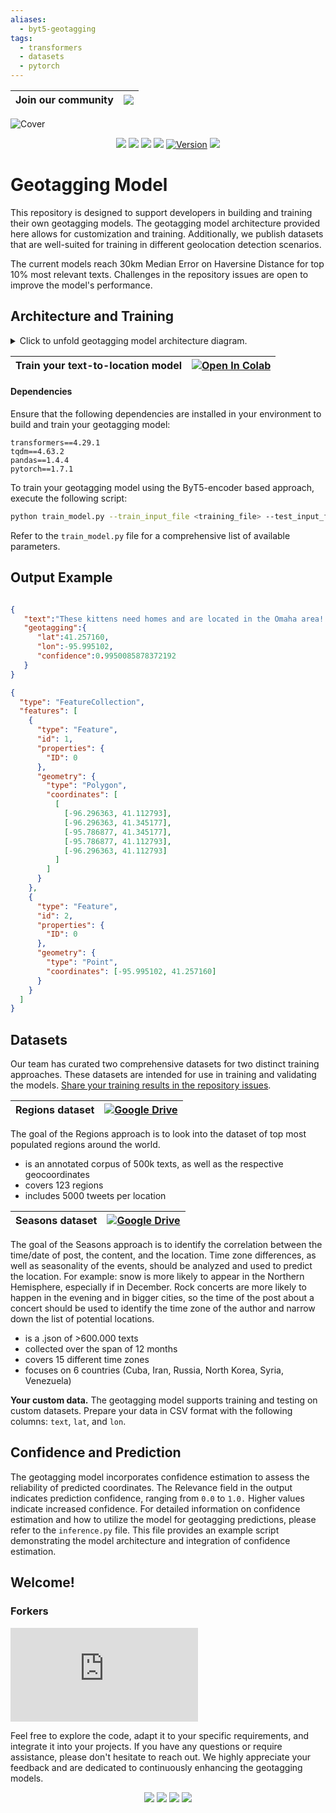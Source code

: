 ```yaml
---
aliases:
  - byt5-geotagging
tags:
  - transformers
  - datasets
  - pytorch
---
```

| Join our community | <a href="https://discord.gg/msWFtcfmwe"><img src="https://img.shields.io/badge/Discord-%235865F2.svg?style=for-the-badge&logo=discord&logoColor=white"></img></a> |
| :----------------- | :---------------------------------------------------------------------------------------------------------------------------------------------------------------- |


![Cover](./yachay.png) 


<p align="center">
<a href="https://github.blog/2023-07-13-release-radar-spring-23/#yachay-ai-1-0"><img src="https://badges.frapsoft.com/os/v1/open-source.svg?v=103"></img></a>
<a href="https://huggingface.co/yachay"><img src="https://img.shields.io/badge/%F0%9F%A4%97%20Hugging%20Face-datasets-FCE205"></a>
<a href="https://python.org"><img src="https://img.shields.io/badge/Python-3776AB.svg?style=flat&logo=python&logoColor=white"></img></a>
<a href="https://pytorch.org"><img src="https://img.shields.io/badge/PyTorch-1.7.1-EE4C2C.svg?style=flat&logo=pytorch"></img></a>
<a href="https://github.com/Yachay-AI/byt5-geotagging/releases"><img alt="Version" src="https://img.shields.io/github/v/release/Yachay-AI/byt5-geotagging?include_prereleases"></a>
<a href="https://github.com/Yachay-AI/byt5-geotagging/blob/master/LICENSE.md"><img src="https://badgen.net/github/license/Yachay-AI/byt5-geotagging"></img></a>
</p> 



# Geotagging Model

This repository is designed to support developers in building and training their own geotagging models. The geotagging model architecture provided here allows for customization and training. Additionally, we publish datasets that are well-suited for training in different geolocation detection scenarios.


The current models reach 30km Median Error on Haversine Distance for top 10% most relevant texts. Challenges in the repository issues are open to improve the model's performance.

## Architecture and Training
<details>
<summary>Click to unfold geotagging model architecture diagram. </summary>

```mermaid
%%{init:{'theme':'neutral'}}%%
flowchart TD
subgraph "ByT5 classifier"
  a("Input text") --> b("Input_ids")
subgraph "byt5(T5EncoderModel)"
  b("Input_ids")  --> c("byt5.encoder.inp_input_ids")
subgraph "byt5.encoder(T5Stack)"
  c("byt5.encoder.inp_input_ids")  --> d("byt5.encoder.embed_tokens") 
subgraph "byt5.encoder.embed_tokens (Embedding)"
  d("byt5.encoder.embed_tokens")  --> f("embedding")
  e("byt5.encoder.embed_tokens.inp_weights") --> f("embedding") --> g("byt5.encoder.embed_tokens.out_0")
end
  g("byt5.encoder.embed_tokens.out_0") --> h("byt5.encoder.dropout(Dropout)") --> i("byt5.encoder.block.0(T5Block)") --> j("byt5.encoder.block.1(T5Block)") & k("byt5.encoder.block.2-9(T5Block)") & l("byt5.encoder.block.10(T5Block)")
  j("byt5.encoder.block.1(T5Block)") --> k("byt5.encoder.block.2(T5Block)<br><br> ...<br><br>byt5.encoder.block.10(T5Block) ") --> l("byt5.encoder.block.11(T5Block)") --> m("byt5.encoder.final_layer_norm(T5LayerNorm)")
  m("byt5.encoder.final_layer_norm(T5LayerNorm)")-->n("byt5.encoder.dropout(Dropout)")--> o("byt5.encoder.out_0")
end
o("byt5.encoder.out_0") --> p("byt5.out_0")
end
p("byt5.out_0")-->q("(Linear)")
end
q("(Linear)") -->r("logits")
```
</details>

|  Train your text-to-location model | [![Open In Colab](https://colab.research.google.com/assets/colab-badge.svg)](https://colab.research.google.com/github/Yachay-AI/byt5-geotagging/blob/master/colab/byt5_training_demo.ipynb)|
| :------------ | :-------------------------------------------------------------------------------------------------------- |

#### Dependencies
Ensure that the following dependencies are installed in your environment to build and train your geotagging model:

```
transformers==4.29.1
tqdm==4.63.2
pandas==1.4.4
pytorch==1.7.1
```

To train your geotagging model using the ByT5-encoder based approach, execute the following script:

```bash
python train_model.py --train_input_file <training_file> --test_input_file <test_file> --do_train true --do_test true --load_clustering .
```

Refer to the `train_model.py` file for a comprehensive list of available parameters.

## Output Example

```json

{
   "text":"These kittens need homes and are located in the Omaha area! They have their shots and are spayed/neutered. They need to be gone by JAN 1st! Please Retweet to help spread the word!",
   "geotagging":{
      "lat":41.257160,
      "lon":-95.995102,
      "confidence":0.9950085878372192
   }
}
```

```geojson
{
  "type": "FeatureCollection",
  "features": [
    {
      "type": "Feature",
      "id": 1,
      "properties": {
        "ID": 0
      },
      "geometry": {
        "type": "Polygon",
        "coordinates": [
          [
            [-96.296363, 41.112793],
            [-96.296363, 41.345177],
            [-95.786877, 41.345177],
            [-95.786877, 41.112793],
            [-96.296363, 41.112793]
          ]
        ]
      }
    },
    {
      "type": "Feature",
      "id": 2,
      "properties": {
        "ID": 0
      },
      "geometry": {
        "type": "Point",
        "coordinates": [-95.995102, 41.257160]
      }
    }
  ]
}

```

## Datasets
Our team has curated two comprehensive datasets for two distinct training approaches. These datasets are intended for use in training and validating the models. [Share your training results in the repository issues](https://github.com/Yachay-AI/byt5-geotagging/issues). 

|Regions dataset| [![Google Drive](https://img.shields.io/badge/Google%20Drive-4285F4?style=for-the-badge&logo=googledrive&logoColor=white)](https://drive.google.com/file/d/1thkE-hgT3sDtZqILZH17Hyayy0hkk_jh/view?usp=share_link) |
| :------------ | :-------------------------------------------------------------------------------------------------------- |

The goal of the Regions approach is to look into the dataset of top most populated regions around the world.

- is an annotated corpus of 500k texts, as well as the respective geocoordinates
- covers 123 regions
- includes 5000 tweets per location


|Seasons dataset| [![Google Drive](https://img.shields.io/badge/Google%20Drive-4285F4?style=for-the-badge&logo=googledrive&logoColor=white)](https://drive.google.com/drive/folders/1P2QUGFBKaqdpZ4xAHmJMe2I57I94MJyO?usp=sharing) |
| :------------ | :-------------------------------------------------------------------------------------------------------- |

The goal of the Seasons approach is to identify the correlation between the time/date of post, the content, and the location. Time zone differences, as well as seasonality of the events, should be analyzed and used to predict the location. For example: snow is more likely to appear in the Northern Hemisphere, especially if in December. Rock concerts are more likely to happen in the evening and in bigger cities, so the time of the post about a concert should be used to identify the time zone of the author and narrow down the list of potential locations. 

- is a .json of >600.000 texts 
- collected over the span of 12 months
- covers 15 different time zones 
- focuses on 6 countries (Cuba, Iran, Russia, North Korea, Syria, Venezuela)

**Your custom data.** The geotagging model supports training and testing on custom datasets. Prepare your data in CSV format with the following columns: `text`, `lat`, and `lon`. 


## Confidence and Prediction 
The geotagging model incorporates confidence estimation to assess the reliability of predicted coordinates. The Relevance field in the output indicates prediction confidence, ranging from `0.0` to `1.0.` Higher values indicate increased confidence.
 For detailed information on confidence estimation and how to utilize the model for geotagging predictions, please refer to the `inference.py` file. This file provides an example script demonstrating the model architecture and integration of confidence estimation.

## Welcome!
### Forkers
[![Forkers repo roster for @Yachay-AI/byt5-geotagging](https://bytecrank.com/nastyox/reporoster/php/forkersSVG.php?user=Yachay-AI&repo=byt5-geotagging)](https://github.com/Yachay-AI/byt5-geotagging/network/members)

Feel free to explore the code, adapt it to your specific requirements, and integrate it into your projects. If you have any questions or require assistance, please don't hesitate to reach out. We highly appreciate your feedback and are dedicated to continuously enhancing the geotagging models.
 
<p align="center"> 
<a href="https://www.reddit.com/user/yachay_ai/"><img src="https://img.shields.io/badge/Reddit-%23FF4500.svg?style=for-the-badge&logo=Reddit&logoColor=white"></img></a>  
<a href="https://twitter.com/YachayAi"><img src="https://img.shields.io/badge/Twitter-%231DA1F2.svg?style=for-the-badge&logo=Twitter&logoColor=white"></img></a>  
<a href="https://yachay.hashnode.dev/"><img src="https://img.shields.io/badge/Hashnode-2962FF?style=for-the-badge&logo=hashnode&logoColor=white"></img></a>  
<a href="https://dev.to/yachayai"><img src="https://img.shields.io/badge/dev.to-0A0A0A?style=for-the-badge&logo=dev.to&logoColor=white"></img></a>  
</p>


